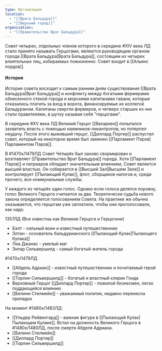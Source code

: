 ```yaml
---
type: Организация
location:
  - "[[Врата Бальдура]]"
  - "[[Верхний город]]"
organisation:
  - "[[Правительство Врат Бальдура]]"
---
```

Совет четырех, отдельных членов которого в середине #XIV века ЛД стало принято называть Герцогами, являются руководящим органом города [[Врата Бальдура|Врата Бальдура]], состоящим из четырех влиятельных лиц, избираемых пожизненно. Совет входит в [[Альянс лордов]].

#### История 
История совета восходит к самым ранним дням существования [[Врата Бальдура|Врат Бальдура]] и конфликту между богатыми фермерами обнесенного стеной города и морскими капитанами гавани, которые отказались платить за вход в ворота, финансируемые их коллегой Бальдураном. Капитаны свергли фермеров, и четверо старших из них стали правителями, в шутку называя себя "герцогами".

В середине #XV века ЛД Великий Герцог [[Валаркен]] попытался захватить власть с помощью наемников-ликантропов, но потерпел неудачу. После этого выживший герцог, [[Диллард Портир]] распустил совет, который на некоторое время был заменен [[Парламент Пэров|Парламентом Пэров]]. 

В #1470х/1479ЛД Совет Четырёх был заново свормирован и возглавляет [[Правительство Врат Бальдура]] города. Хотя [[Парламент Пэров]] и патриаров обладает значительным влиянием, Совет является высшей властью. Он собирается в [[Высший Зал|Высшем Зале]] и контролирует [[Пылающий Кулак]], флот, сборщиков налогов и, среди прочего, все коммунальные службы. 

У каждого из четырёх один голос. Однако если голоса делятся поровну, голос Великого Герцога считается за два. Теоретически судьба нового закона определяется голосованием Совета. На практике же обычно оказывается, что герцогам уже заплатили, чтобы они проголосовали, как надо. 

1357ЛД
(Все известны как Великие Герцоги и Герцогини)
- Бэлт - сильный воин и известный путешественник
- Элтан - основатель бальдурианского [[Пылающий Кулак|Пылающего Кулака]]
- Лиа Джанас - умелый маг
-  Энтар Сильвершилд - самый богатый житель города

#1470х/1479ЛД

- [[Абдель Адриан]] - известный путешественник и почитаемый герой города
- [[Торлин Сильвершилд]] - богатый и властный клирик Гонда
- Верховный Герцог [[Диллард Портир]] - пожилой бизнесмен, легко поддающийся влиянию
- [[Белинн Стелмейн]] - уважаемый политик, недавно перенесла припадок

На момент #1480х/1483ЛД:

- [[Ульдер Рейвенгард]] - важная фигура в [[Пылающий Кулак|Пылающем Кулаке]]. Встал на должность Великого Герцога в #1480х/1480ЛД, после смерти Абделя Адриана.
- [[Белинн Стелмейн]]
- [[Диллард Портир]]
- [[Торлин Сильвершилд]]
